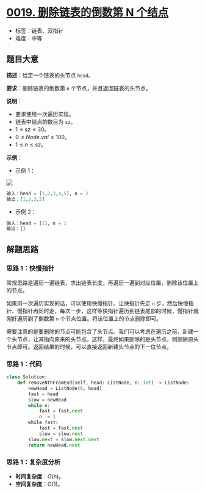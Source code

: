 # [0019. 删除链表的倒数第 N 个结点](https://leetcode.cn/problems/remove-nth-node-from-end-of-list/)

- 标签：链表、双指针
- 难度：中等

## 题目大意

**描述**：给定一个链表的头节点 `head`。

**要求**：删除链表的倒数第 `n` 个节点，并且返回链表的头节点。

**说明**：

- 要求使用一次遍历实现。
- 链表中结点的数目为 `sz`。
- $1 \le sz \le 30$。
- $0 \le Node.val \le 100$。
- $1 \le n \le sz$。

**示例**：

- 示例 1：

![](https://assets.leetcode.com/uploads/2020/10/03/remove_ex1.jpg)

```python
输入：head = [1,2,3,4,5], n = 2
输出：[1,2,3,5]
```

- 示例 2：

```python
输入：head = [1], n = 1
输出：[]
```

## 解题思路

### 思路 1：快慢指针

常规思路是遍历一遍链表，求出链表长度，再遍历一遍到对应位置，删除该位置上的节点。

如果用一次遍历实现的话，可以使用快慢指针。让快指针先走 `n` 步，然后快慢指针、慢指针再同时走，每次一步，这样等快指针遍历到链表尾部的时候，慢指针就刚好遍历到了倒数第 `n` 个节点位置。将该位置上的节点删除即可。

需要注意的是要删除的节点可能包含了头节点。我们可以考虑在遍历之前，新建一个头节点，让其指向原来的头节点。这样，最终如果删除的是头节点，则删除原头节点即可。返回结果的时候，可以直接返回新建头节点的下一位节点。

### 思路 1：代码

```python
class Solution:
    def removeNthFromEnd(self, head: ListNode, n: int) -> ListNode:
        newHead = ListNode(0, head)
        fast = head
        slow = newHead
        while n:
            fast = fast.next
            n -= 1
        while fast:
            fast = fast.next
            slow = slow.next
        slow.next = slow.next.next
        return newHead.next
```

### 思路 1：复杂度分析

- **时间复杂度**：$O(n)$。
- **空间复杂度**：$O(1)$。

